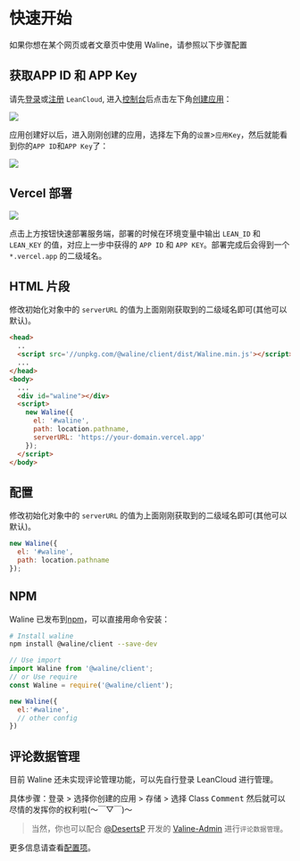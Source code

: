 # 快速开始

如果你想在某个网页或者文章页中使用 Waline，请参照以下步骤配置

## 获取APP ID 和 APP Key

请先[登录](https://leancloud.cn/dashboard/login.html#/signin)或[注册](https://leancloud.cn/dashboard/login.html#/signup) `LeanCloud`, 进入[控制台](https://leancloud.cn/dashboard/applist.html#/apps)后点击左下角[创建应用](https://leancloud.cn/dashboard/applist.html#/newapp)：

![](https://i.loli.net/2019/06/21/5d0c995c86fac81746.jpg)

应用创建好以后，进入刚刚创建的应用，选择左下角的`设置`>`应用Key`，然后就能看到你的`APP ID`和`APP Key`了：

![](https://i.loli.net/2019/06/21/5d0c997a60baa24436.jpg)

## Vercel 部署

[ ![](https://vercel.com/button) ](https://vercel.com/import/project?template=https://github.com/lizheming/waline/tree/master/example)

点击上方按钮快速部署服务端，部署的时候在环境变量中输出 `LEAN_ID` 和 `LEAN_KEY` 的值，对应上一步中获得的 `APP ID` 和 `APP KEY`。部署完成后会得到一个 `*.vercel.app` 的二级域名。

## HTML 片段

修改初始化对象中的 `serverURL` 的值为上面刚刚获取到的二级域名即可(其他可以默认)。

```html
<head>
  ..
  <script src='//unpkg.com/@waline/client/dist/Waline.min.js'></script>
  ...
</head>
<body>
  ...
  <div id="waline"></div>
  <script>
    new Waline({
      el: '#waline',
      path: location.pathname,
      serverURL: 'https://your-domain.vercel.app'
    });
  </script>
</body>
```


## 配置

修改初始化对象中的 `serverURL` 的值为上面刚刚获取到的二级域名即可(其他可以默认)。

```js
new Waline({
  el: '#waline',
  path: location.pathname
});
```


## NPM

Waline 已发布到[npm](https://www.npmjs.com/package/@waline/client)，可以直接用命令安装：

```bash
# Install waline
npm install @waline/client --save-dev
```

```js
// Use import
import Waline from '@waline/client';
// or Use require
const Waline = require('@waline/client');

new Waline({
  el:'#waline',
  // other config
})
```

## 评论数据管理

目前 Waline 还未实现评论管理功能，可以先自行登录 LeanCloud 进行管理。

具体步骤：<kbd>登录</kbd> > <kbd>选择你创建的应用</kbd> > <kbd>存储</kbd> > 选择 Class <kbd>Comment</kbd> 然后就可以尽情的发挥你的权利啦(～￣▽￣)～

> 当然，你也可以配合 [@DesertsP](https://github.com/DesertsP) 开发的 [Valine-Admin](https://github.com/DesertsP/Valine-Admin) 进行`评论数据管理`。

更多信息请查看[配置项](/configuration.html)。